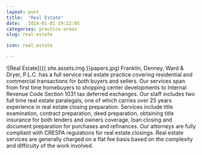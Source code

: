 ```yaml
---
layout: post
title:  "Real Estate"
date:   2014-01-01 19:22:05
categories: practice-areas
slug: real-estate

icon: real_estate

---
```


![Real Estate]({{ site.assets.img }}papers.jpg)
Franklin, Denney, Ward & Dryer, P.L.C. has a full service real estate practice covering residential and commercial transactions for both buyers and sellers. Our services span from first time homebuyers to shopping center developments to Internal Revenue Code Section 1031 tax deferred exchanges. Our staff includes two full time real estate paralegals, one of which carries over 25 years experience in real estate closing preparation. Services include title examination, contract preparation, deed preparation, obtaining title insurance for both lenders and owners coverage, loan closing and document preparation for purchases and refinances. Our attorneys are fully compliant with CRESPA regulations for real estate closings. Real estate services are generally charged on a flat fee basis based on the complexity and difficulty of the work involved.